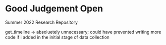 # Good Judgement Open 
Summer 2022 Research Repository

get_timeline -> absoluetely unnecessary; could have prevented writing more code if i added in the initial stage of data collection
